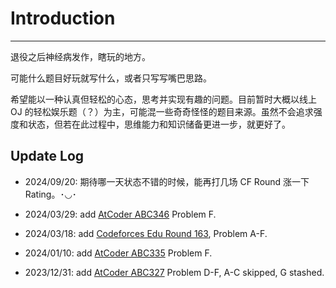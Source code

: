 # Introduction

---

退役之后神经病发作，瞎玩的地方。

可能什么题目好玩就写什么，或者只写写嘴巴思路。

希望能以一种认真但轻松的心态，思考并实现有趣的问题。目前暂时大概以线上 OJ 的轻松娱乐题（？）为主，可能混一些奇奇怪怪的题目来源。虽然不会追求强度和状态，但若在此过程中，思维能力和知识储备更进一步，就更好了。

## Update Log

- 2024/09/20: 期待哪一天状态不错的时候，能再打几场 CF Round 涨一下 Rating。･◡･

- 2024/03/29: add [AtCoder ABC346](https://atcoder.jp/contests/abc346) Problem F.

- 2024/03/18: add [Codeforces Edu Round 163](https://codeforces.com/contest/1948), Problem A-F.

- 2024/01/10: add [AtCoder ABC335](https://atcoder.jp/contests/abc335) Problem F.

- 2023/12/31: add [AtCoder ABC327](https://atcoder.jp/contests/abc327) Problem D-F, A-C skipped, G stashed.